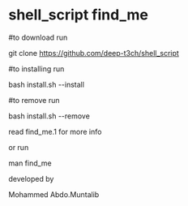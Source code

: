 # shell_script find_me
#to download run

git clone https://github.com/deep-t3ch/shell_script

#to installing run

bash install.sh --install

#to remove run

bash install.sh --remove

read find_me.1 for more info

or run

man find_me

developed by 

Mohammed Abdo.Muntalib
